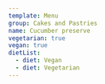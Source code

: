 ```yaml
---
template: Menu
group: Cakes and Pastries
name: Cucumber preserve
vegetarian: true
vegan: true
dietList:
  - diet: Vegan
  - diet: Vegetarian
---
```

